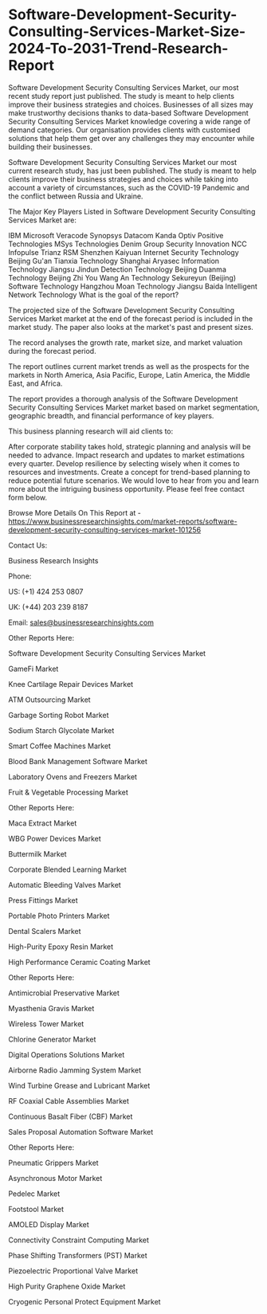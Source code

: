 # Software-Development-Security-Consulting-Services-Market-Size-2024-To-2031-Trend-Research-Report
Software Development Security Consulting Services Market, our most recent study report just published. The study is meant to help clients improve their business strategies and choices.
Businesses of all sizes may make trustworthy decisions thanks to data-based Software Development Security Consulting Services Market knowledge covering a wide range of demand categories. Our organisation provides clients with customised solutions that help them get over any challenges they may encounter while building their businesses.

Software Development Security Consulting Services Market our most current research study, has just been published. The study is meant to help clients improve their business strategies and choices while taking into account a variety of circumstances, such as the COVID-19 Pandemic and the conflict between Russia and Ukraine.

The Major Key Players Listed in Software Development Security Consulting Services Market are:

IBM
Microsoft
Veracode
Synopsys
Datacom
Kanda
Optiv
Positive Technologies
MSys Technologies
Denim Group
Security Innovation
NCC
Infopulse
Trianz
RSM
Shenzhen Kaiyuan Internet Security Technology
Beijing Gu'an Tianxia Technology
Shanghai Aryasec Information Technology
Jiangsu Jindun Detection Technology
Beijing Duanma Technology
Beijing Zhi You Wang An Technology
Sekureyun (Beijing) Software Technology
Hangzhou Moan Technology
Jiangsu Baida Intelligent Network Technology
What is the goal of the report?

The projected size of the Software Development Security Consulting Services Market market at the end of the forecast period is included in the market study. The paper also looks at the market's past and present sizes. 

The record analyses the growth rate, market size, and market valuation during the forecast period.

The report outlines current market trends as well as the prospects for the markets in North America, Asia Pacific, Europe, Latin America, the Middle East, and Africa.

The report provides a thorough analysis of the Software Development Security Consulting Services Market market based on market segmentation, geographic breadth, and financial performance of key players.

This business planning research will aid clients to:

After corporate stability takes hold, strategic planning and analysis will be needed to advance.
Impact research and updates to market estimations every quarter.
Develop resilience by selecting wisely when it comes to resources and investments.
Create a concept for trend-based planning to reduce potential future scenarios.
We would love to hear from you and learn more about the intriguing business opportunity. Please feel free contact form below.

Browse More Details On This Report at - https://www.businessresearchinsights.com/market-reports/software-development-security-consulting-services-market-101256

Contact Us: 

Business Research Insights

Phone:

US: (+1) 424 253 0807

UK: (+44) 203 239 8187

Email: sales@businessresearchinsights.com

Other Reports Here:

Software Development Security Consulting Services Market

GameFi Market

Knee Cartilage Repair Devices Market

ATM Outsourcing Market

Garbage Sorting Robot Market

Sodium Starch Glycolate Market

Smart Coffee Machines Market

Blood Bank Management Software Market

Laboratory Ovens and Freezers Market

Fruit & Vegetable Processing Market

Other Reports Here:

Maca Extract Market

WBG Power Devices Market

Buttermilk Market

Corporate Blended Learning Market

Automatic Bleeding Valves Market

Press Fittings Market

Portable Photo Printers Market

Dental Scalers Market

High-Purity Epoxy Resin Market

High Performance Ceramic Coating Market

Other Reports Here:

Antimicrobial Preservative Market

Myasthenia Gravis Market

Wireless Tower Market

Chlorine Generator Market

Digital Operations Solutions Market

Airborne Radio Jamming System Market

Wind Turbine Grease and Lubricant Market

RF Coaxial Cable Assemblies Market

Continuous Basalt Fiber (CBF) Market

Sales Proposal Automation Software Market

Other Reports Here:

Pneumatic Grippers Market

Asynchronous Motor Market

Pedelec Market

Footstool Market

AMOLED Display Market

Connectivity Constraint Computing Market

Phase Shifting Transformers (PST) Market

Piezoelectric Proportional Valve Market

High Purity Graphene Oxide Market

Cryogenic Personal Protect Equipment Market
